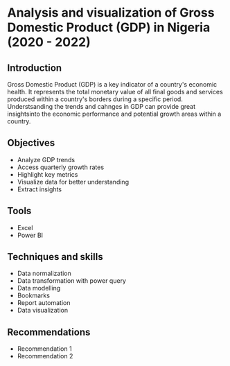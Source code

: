 # Analysis and visualization of Gross Domestic Product (GDP) in Nigeria (2020 - 2022)

## Introduction
Gross Domestic Product (GDP) is a key indicator of a country's economic health. It represents the total monetary value of all final goods and services produced within a country's borders during a specific period. Understsanding the trends and cahnges in GDP can provide great insightsinto the economic performance and potential growth areas within a country.

## Objectives
- Analyze GDP trends
- Access quarterly growth rates
- Highlight key metrics
- Visualize data for better understanding
- Extract insights

## Tools
  -  Excel
  -  Power BI

## Techniques and skills
- Data normalization
- Data transformation with power query
- Data modelling
- Bookmarks
- Report automation
- Data visualization

## Recommendations
- Recommendation  1
- Recommendation 2
